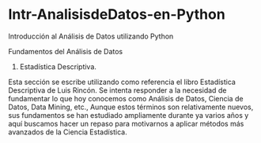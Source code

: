 # Intr-AnalisisdeDatos-en-Python
Introducción al Análisis de Datos utilizando Python

Fundamentos del Análisis de Datos
1. Estadística Descriptiva.
   
Esta sección se escribe utilizando como referencia el libro Estadística Descriptiva de Luis Rincón.
Se intenta responder a la necesidad de fundamentar lo que hoy conocemos como Análisis de Datos, Ciencia de Datos, Data Mining, etc., Aunque estos términos son relativamente nuevos, sus fundamentos se han estudiado ampliamente durante ya varios años y aquí buscamos hacer un repaso para motivarnos a aplicar métodos más avanzados de la Ciencia Estadística.
 
